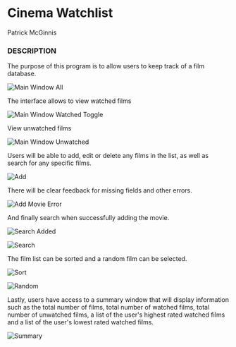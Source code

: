 # __Cinema Watchlist__

Patrick McGinnis

### DESCRIPTION	

The purpose of this program is to allow users to keep track of a film database.

![Main Window All](../../screenshots/main_1.jpg "Main window All") 

The interface allows to view watched films

![Main Window Watched Toggle](/screenshots/main_2.jpg "Main Window Watched") 

View unwatched films

![Main Window Unwatched](/screenshots/main_3.jpg "Main Window Unwatched screenshot") 

Users will be able to add, edit or delete any films in the list, as well as search for
any specific films. 

![Add](/screenshots/add_1.jpg "Add Movie")

There will be clear feedback for missing fields and other errors.

![Add Movie Error](/screenshots/add_2.jpg "Add Movie Error")

And finally search when successfully adding the movie.

![Search Added](/screenshots/add_3.jpg "Find added Movie")

![Search](/screenshots/search_2.jpg "Search Drama")

The film list can be sorted and a random film can be selected.

![Sort](/screenshots/sort_1.jpg "Sorted Rating")

![Random](/screenshots/search_1.jpg "Random Select")

Lastly, users have access to a summary window that will display information such as the total number of films,
total number of watched films, total number of unwatched films, a list of the user's highest rated watched films
and a list of the user's lowest rated watched films.

![Summary](/screenshots/summary_1.jpg "Summary Window")
	